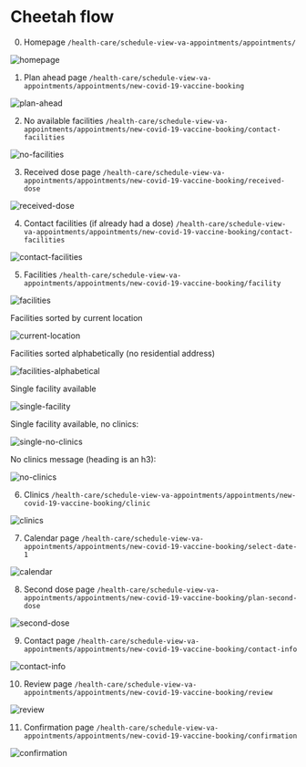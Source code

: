 # Cheetah flow

0. Homepage `/health-care/schedule-view-va-appointments/appointments/`

![homepage](cheetah-flow/homepage.png)

1. Plan ahead page `/health-care/schedule-view-va-appointments/appointments/new-covid-19-vaccine-booking`

![plan-ahead](cheetah-flow/plan_ahead_page.png)

2. No available facilities `/health-care/schedule-view-va-appointments/appointments/new-covid-19-vaccine-booking/contact-facilities`

![no-facilities](cheetah-flow/no_facilities_page.png)

3. Received dose page `/health-care/schedule-view-va-appointments/appointments/new-covid-19-vaccine-booking/received-dose`

![received-dose](cheetah-flow/received_dose_page.png)

4. Contact facilities (if already had a dose) `/health-care/schedule-view-va-appointments/appointments/new-covid-19-vaccine-booking/contact-facilities`

![contact-facilities](cheetah-flow/contact_facilities.png)

5. Facilities `/health-care/schedule-view-va-appointments/appointments/new-covid-19-vaccine-booking/facility`

![facilities](cheetah-flow/facilities_page.png)

Facilities sorted by current location

![current-location](cheetah-flow/facilities_current_location_page.png)

Facilities sorted alphabetically (no residential address)

![facilities-alphabetical](cheetah-flow/facilities_alpha_page.png)

Single facility available

![single-facility](cheetah-flow/facilities_single_valid_location_page.png)

Single facility available, no clinics:

![single-no-clinics](cheetah-flow/facilities_single_facility_no_clinics.png)

No clinics message (heading is an h3):

![no-clinics](cheetah-flow/no_clinics_message.png)

6. Clinics `/health-care/schedule-view-va-appointments/appointments/new-covid-19-vaccine-booking/clinic`

![clinics](cheetah-flow/clinic_page.png)

7. Calendar page `/health-care/schedule-view-va-appointments/appointments/new-covid-19-vaccine-booking/select-date-1`

![calendar](cheetah-flow/calendar_page.png)

8. Second dose page `/health-care/schedule-view-va-appointments/appointments/new-covid-19-vaccine-booking/plan-second-dose`

![second-dose](cheetah-flow/second_dose_page.png)

9. Contact page `/health-care/schedule-view-va-appointments/appointments/new-covid-19-vaccine-booking/contact-info`

![contact-info](cheetah-flow/contact_info_page.png)

10. Review page `/health-care/schedule-view-va-appointments/appointments/new-covid-19-vaccine-booking/review`

![review](cheetah-flow/review_page.png)

11. Confirmation page `/health-care/schedule-view-va-appointments/appointments/new-covid-19-vaccine-booking/confirmation`

![confirmation](cheetah-flow/confirmation_page.png)
